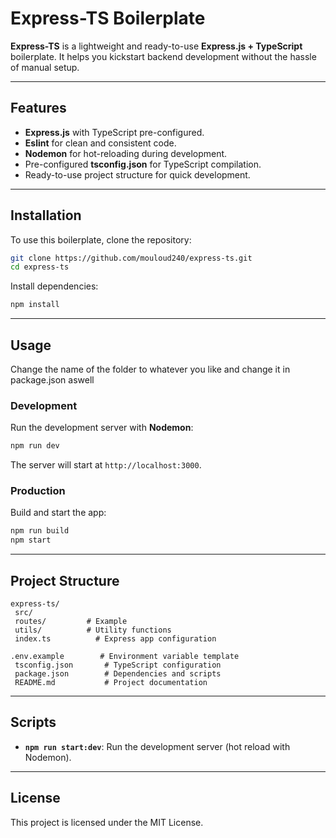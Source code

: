 
# Express-TS Boilerplate

**Express-TS** is a lightweight and ready-to-use **Express.js + TypeScript** boilerplate. It helps you kickstart backend development without the hassle of manual setup.

---

## Features

- **Express.js** with TypeScript pre-configured.
- **Eslint** for clean and consistent code.
- **Nodemon** for hot-reloading during development.
- Pre-configured **tsconfig.json** for TypeScript compilation.
- Ready-to-use project structure for quick development.

---

## Installation

To use this boilerplate, clone the repository:

```bash
git clone https://github.com/mouloud240/express-ts.git
cd express-ts
```

Install dependencies:

```bash
npm install
```

---

## Usage
Change the name of the folder to whatever you like and change it in package.json aswell

### Development

Run the development server with **Nodemon**:

```bash
npm run dev
```

The server will start at `http://localhost:3000`.

### Production

Build and start the app:

```bash
npm run build
npm start
```

---

## Project Structure

```plaintext
express-ts/
 src/
 routes/         # Example 
 utils/          # Utility functions
 index.ts          # Express app configuration
    
.env.example        # Environment variable template
 tsconfig.json       # TypeScript configuration
 package.json        # Dependencies and scripts
 README.md           # Project documentation
```

---

## Scripts

- **`npm run start:dev`**: Run the development server (hot reload with Nodemon).



---

## License

This project is licensed under the MIT License.